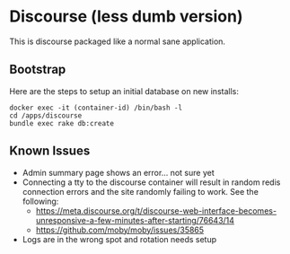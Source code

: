 # Discourse (less dumb version)

This is discourse packaged like a normal sane application.

## Bootstrap

Here are the steps to setup an initial database on new installs:
```
docker exec -it (container-id) /bin/bash -l
cd /apps/discourse
bundle exec rake db:create
```

## Known Issues

* Admin summary page shows an error... not sure yet
* Connecting a tty to the discourse container will result in
  random redis connection errors and the site randomly failing
  to work. See the following:
  * https://meta.discourse.org/t/discourse-web-interface-becomes-unresponsive-a-few-minutes-after-starting/76643/14
  * https://github.com/moby/moby/issues/35865
* Logs are in the wrong spot and rotation needs setup
